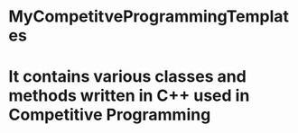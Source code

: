 # MyCompetitveProgrammingTemplates
# It contains various classes and methods written in C++ used in Competitive Programming
